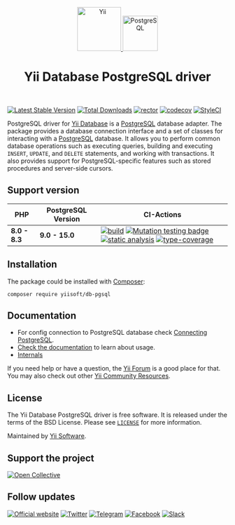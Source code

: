 <p align="center">
    <a href="https://github.com/yiisoft" target="_blank">
        <img src="https://yiisoft.github.io/docs/images/yii_logo.svg" height="100px" alt="Yii">
    </a>
    <a href="https://www.postgresql.org/" target="_blank">
        <img src="https://www.postgresql.org/media/img/about/press/elephant.png" height="80px" alt="PostgreSQL">
    </a>
    <h1 align="center">Yii Database PostgreSQL driver</h1>
    <br>
</p>

[![Latest Stable Version](https://poser.pugx.org/yiisoft/db-pgsql/v/stable.png)](https://packagist.org/packages/yiisoft/db-pgsql)
[![Total Downloads](https://poser.pugx.org/yiisoft/db-pgsql/downloads.png)](https://packagist.org/packages/yiisoft/db-pgsql)
[![rector](https://github.com/yiisoft/db-pgsql/actions/workflows/rector.yml/badge.svg)](https://github.com/yiisoft/db-pgsql/actions/workflows/rector.yml)
[![codecov](https://codecov.io/gh/yiisoft/db-pgsql/branch/master/graph/badge.svg?token=3FGN91IVZA)](https://codecov.io/gh/yiisoft/db-pgsql)
[![StyleCI](https://github.styleci.io/repos/145220173/shield?branch=master)](https://github.styleci.io/repos/145220173?branch=master)

PostgreSQL driver for [Yii Database](https://github.com/yiisoft/db) is a [PostgreSQL] database adapter.
The package provides a database connection interface and a set of classes for interacting with a [PostgreSQL] database.
It allows you to perform common database operations such as executing queries, building and executing `INSERT`, `UPDATE`,
and `DELETE` statements, and working with transactions. It also provides support for PostgreSQL-specific features such
as stored procedures and server-side cursors.

[PostgreSQL]: https://www.postgresql.org/

## Support version

| PHP           | PostgreSQL Version  | CI-Actions
|---------------|---------------------|-----------
| **8.0 - 8.3** | **9.0 - 15.0** |[![build](https://github.com/yiisoft/db-pgsql/actions/workflows/build.yml/badge.svg?branch=dev)](https://github.com/yiisoft/db-pgsql/actions/workflows/build.yml) [![Mutation testing badge](https://img.shields.io/endpoint?style=flat&url=https%3A%2F%2Fbadge-api.stryker-mutator.io%2Fgithub.com%2Fyiisoft%2Fdb-pgsql%2Fmaster)](https://dashboard.stryker-mutator.io/reports/github.com/yiisoft/db-pgsql/master) [![static analysis](https://github.com/yiisoft/db-pgsql/actions/workflows/static.yml/badge.svg?branch=dev)](https://github.com/yiisoft/db-pgsql/actions/workflows/static.yml) [![type-coverage](https://shepherd.dev/github/yiisoft/db-pgsql/coverage.svg)](https://shepherd.dev/github/yiisoft/db-pgsql)

## Installation

The package could be installed with [Composer](https://getcomposer.org):

```shell
composer require yiisoft/db-pgsql
```

## Documentation

- For config connection to PostgreSQL database check [Connecting PostgreSQL](https://github.com/yiisoft/db/blob/master/docs/guide/en/connection/pgsql.md).
- [Check the documentation](https://github.com/yiisoft/db/blob/master/docs/guide/en/README.md) to learn about usage.
- [Internals](docs/internals.md)

If you need help or have a question, the [Yii Forum](https://forum.yiiframework.com/c/yii-3-0/63) is a good place for that.
You may also check out other [Yii Community Resources](https://www.yiiframework.com/community).

## License

The Yii Database PostgreSQL driver is free software. It is released under the terms of the BSD License.
Please see [`LICENSE`](./LICENSE.md) for more information.

Maintained by [Yii Software](https://www.yiiframework.com/).

## Support the project

[![Open Collective](https://img.shields.io/badge/Open%20Collective-sponsor-7eadf1?logo=open%20collective&logoColor=7eadf1&labelColor=555555)](https://opencollective.com/yiisoft)

## Follow updates

[![Official website](https://img.shields.io/badge/Powered_by-Yii_Framework-green.svg?style=flat)](https://www.yiiframework.com/)
[![Twitter](https://img.shields.io/badge/twitter-follow-1DA1F2?logo=twitter&logoColor=1DA1F2&labelColor=555555?style=flat)](https://twitter.com/yiiframework)
[![Telegram](https://img.shields.io/badge/telegram-join-1DA1F2?style=flat&logo=telegram)](https://t.me/yii3en)
[![Facebook](https://img.shields.io/badge/facebook-join-1DA1F2?style=flat&logo=facebook&logoColor=ffffff)](https://www.facebook.com/groups/yiitalk)
[![Slack](https://img.shields.io/badge/slack-join-1DA1F2?style=flat&logo=slack)](https://yiiframework.com/go/slack)

